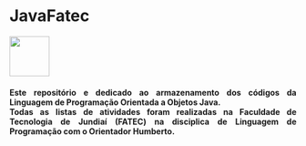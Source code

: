 # JavaFatec

<div style="display:inline_block">

<div class="box">
    <img src="http://www.fatecjd.edu.br/pec/images/fatec-logo-completo.png" height="70"/>
        </div>

<h4 align="justify"> Este repositório e dedicado ao armazenamento dos códigos da Linguagem de Programação Orientada a Objetos Java.

<br>
Todas as listas de atividades foram realizadas na Faculdade de Tecnologia de Jundiaí (FATEC) na disciplica de Linguagem de Programação com o Orientador Humberto. </h4>

</div>
